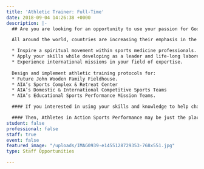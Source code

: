 ```yaml
---
title: 'Athletic Trainer: Full-Time'
date: 2018-09-04 14:26:38 +0000
description: |-
  ## Are you are looking for an opportunity to use your passion for God, love of sports, and your gifts and abilities as an _Athletic Trainer_ to serve the Lord in a cutting edge ministry?

  All around the world, countries are increasing their emphasis in the disciplines of Sports Medicine. Yet AIA Sports Performance brings a different perspective on how we approach the practice and profession.

  * Inspire a spiritual movement within sports medicine professionals.
  * Apply your skills while developing as a leader and life-long laborer for Christ.
  * Experience international missions in your field of expertise.
  
  Design and implement athletic training protocols for:
  * Future John Wooden Family Fieldhouse.
  * AIA’s Sports Complex & Retreat Center
  * AIA’s Domestic & International Competitive Sports Teams
  * AIA’s Educational Sports Performance Mission Teams.

  #### If you interested in using your skills and knowledge to help change the world by sharing the love of Jesus Christ through Athletic Training...

  #### Then, Athletes in Action Sports Performance may be just the place for you! 
student: false
professional: false
staff: true
event: false
featured_image: "/uploads/IMAG0939-e1455128729353-768x551.jpg"
type: Staff Opportunities

---
```


